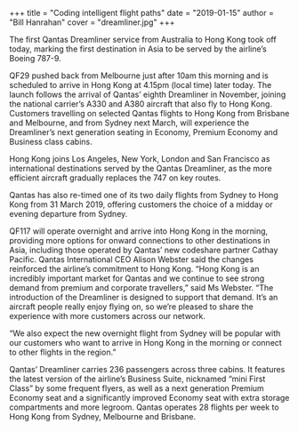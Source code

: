 +++
title = "Coding intelligent flight paths"
date = "2019-01-15"
author = "Bill Hanrahan"
cover = "dreamliner.jpg"
+++

The first Qantas Dreamliner service from Australia to Hong Kong took off today, marking the first destination in Asia to be served by the airline’s Boeing 787-9.

QF29 pushed back from Melbourne just after 10am this morning and is scheduled to arrive in Hong Kong at 4.15pm (local time) later today.
The launch follows the arrival of Qantas’ eighth Dreamliner in November, joining the national carrier’s A330 and A380 aircraft that also fly to Hong Kong.
Customers travelling on selected Qantas flights to Hong Kong from Brisbane and Melbourne, and from Sydney next March, will experience the Dreamliner’s next generation seating in Economy, Premium Economy and Business class cabins.

Hong Kong joins Los Angeles, New York, London and San Francisco as international destinations served by the Qantas Dreamliner, as the more efficient aircraft gradually replaces the 747 on key routes.

Qantas has also re-timed one of its two daily flights from Sydney to Hong Kong from 31 March 2019, offering customers the choice of a midday or evening departure from Sydney.

QF117 will operate overnight and arrive into Hong Kong in the morning, providing more options for onward connections to other destinations in Asia, including those operated by Qantas’ new codeshare partner Cathay Pacific.
Qantas International CEO Alison Webster said the changes reinforced the airline’s commitment to Hong Kong.
“Hong Kong is an incredibly important market for Qantas and we continue to see strong demand from premium and corporate travellers,” said Ms Webster.
“The introduction of the Dreamliner is designed to support that demand. It’s an aircraft people really enjoy flying on, so we’re pleased to share the experience with more customers across our network.

“We also expect the new overnight flight from Sydney will be popular with our customers who want to arrive in Hong Kong in the morning or connect to other flights in the region.”

Qantas’ Dreamliner carries 236 passengers across three cabins. It features the latest version of the airline’s Business Suite, nicknamed “mini First Class” by some frequent flyers, as well as a next generation Premium Economy seat and a significantly improved Economy seat with extra storage compartments and more legroom.
Qantas operates 28 flights per week to Hong Kong from Sydney, Melbourne and Brisbane.



